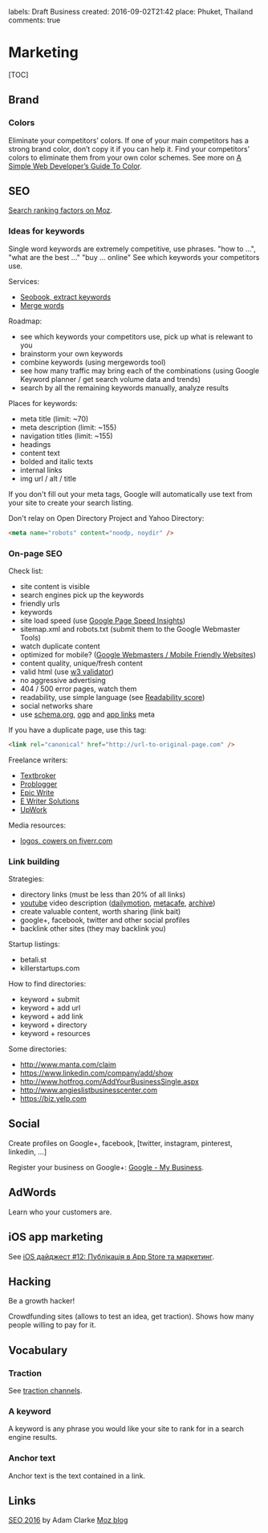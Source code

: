 labels: Draft
        Business
created: 2016-09-02T21:42
place: Phuket, Thailand
comments: true

# Marketing

[TOC]

## Brand

### Colors

Eliminate your competitors’ colors. If one of your main competitors has a strong brand color, don’t copy it if you can help it. Find your competitors’ colors to eliminate them from your own color schemes. See more on [A Simple Web Developer’s Guide To Color](https://www.smashingmagazine.com/2016/04/web-developer-guide-color/).

## SEO

[Search ranking factors on Moz](https://moz.com/search-ranking-factors).

### Ideas for keywords

Single word keywords are extremely competitive, use phrases.
"how to ...", "what are the best ..."
"buy ... online"
See which keywords your competitors use.

Services:

- [Seobook, extract keywords](http://tools.seobook.com/general/keyword-density/)
- [Merge words](http://mergewords.com/)

Roadmap:

- see which keywords your competitors use, pick up what is relewant to you
- brainstorm your own keywords
- combine keywords (using mergewords tool)
- see how many traffic may bring each of the combinations (using Google Keyword planner / get search volume data and trends)
- search by all the remaining keywords manually, analyze results

Places for keywords:

- meta title (limit: ~70)
- meta description (limit: ~155)
- navigation titles (limit: ~155)
- headings
- content text
- bolded and italic texts
- internal links
- img url / alt / title

If you don't fill out your meta tags, Google will automatically use text from your site to create your search listing.

Don't relay on Open Directory Project and Yahoo Directory:
```html
<meta name="robots" content="noodp, noydir" />
```

### On-page SEO

Check list:

- site content is visible
- search engines pick up the keywords
- friendly urls
- keywords
- site load speed (use [Google Page Speed Insights](https://developers.google.com/speed/pagespeed/insights/))
- sitemap.xml and robots.txt (submit them to the Google Webmaster Tools)
- watch duplicate content
- optimized for mobile? ([Google Webmasters / Mobile Friendly Websites](https://www.google.com/webmasters/tools/mobile-friendly/))
- content quality, unique/fresh content
- valid html (use [w3 validator](http://validator.w3.org/))
- no aggressive advertising
- 404 / 500 error pages, watch them
- readability, use simple language (see [Readability score](https://readability-score.com/))
- social networks share
- use [schema.org](http://schema.org/), [ogp](http://ogp.me/) and [app links](http://applinks.org/documentation/) meta

If you have a duplicate page, use this tag:
```html
<link rel="canonical" href="http://url-to-original-page.com" />
```

Freelance writers:

- [Textbroker](https://www.textbroker.com/)
- [Problogger](http://www.problogger.net/)
- [Epic Write](https://epicwrite.com/)
- [E Writer Solutions](http://www.ewritersolutions.com/)
- [UpWork](https://www.upwork.com/)

Media resources:

- [logos, cowers on fiverr.com](https://www.fiverr.com)

### Link building

Strategies:

- directory links (must be less than 20% of all links)
- [youtube](https://www.youtube.com/) video description ([dailymotion](http://www.dailymotion.com/), [metacafe](http://www.metacafe.com/), [archive](https://archive.org/))
- create valuable content, worth sharing (link bait)
- google+, facebook, twitter and other social profiles
- backlink other sites (they may backlink you)

Startup listings:

- betali.st
- killerstartups.com

How to find directories:

- keyword + submit
- keyword + add url
- keyword + add link
- keyword + directory
- keyword + resources

Some directories:

- http://www.manta.com/claim
- https://www.linkedin.com/company/add/show
- http://www.hotfrog.com/AddYourBusinessSingle.aspx
- http://www.angieslistbusinesscenter.com
- https://biz.yelp.com

## Social

Create profiles on Google+, facebook, [twitter, instagram, pinterest, linkedin, ...]

Register your business on Google+: [Google - My Business](https://www.google.com/business/).

## AdWords

Learn who your customers are.

## iOS app marketing

See [iOS дайджест #12: Публікація в App Store та маркетинг](https://dou.ua/lenta/digests/ios-digest-12/).

## Hacking

Be a growth hacker!

Crowdfunding sites (allows to test an idea, get traction). Shows how many people willing to pay for it.

## Vocabulary

### Traction

See [traction channels](/2016/06/business-terms#traction-channels).

### A keyword

A keyword is any phrase you would like your site to rank for in a search engine results.

### Anchor text

Anchor text is the text contained in a link.

## Links

[SEO 2016](https://www.amazon.com/SEO-2016-optimization-marketing-strategies-ebook/dp/B00NH0XZR0) by Adam Clarke
[Moz blog](https://moz.com/blog)
